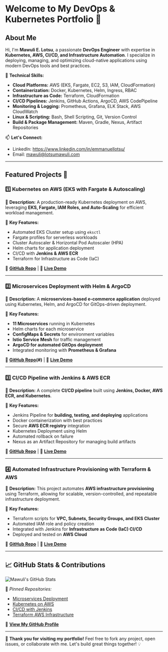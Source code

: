 # Welcome to My DevOps & Kubernetes Portfolio 🚀

## About Me
Hi, I'm **Mawuli E. Lotsu**, a passionate **DevOps Engineer** with expertise in **Kubernetes, AWS, CI/CD, and Infrastructure Automation**. I specialize in deploying, managing, and optimizing cloud-native applications using modern DevOps tools and best practices.

📍 **Technical Skills:**
- **Cloud Platforms:** AWS (EKS, Fargate, EC2, S3, IAM, CloudFormation)
- **Containerization:** Docker, Kubernetes, Helm, Ingress, RBAC
- **Infrastructure as Code:** Terraform, CloudFormation
- **CI/CD Pipelines:** Jenkins, GitHub Actions, ArgoCD, AWS CodePipeline
- **Monitoring & Logging:** Prometheus, Grafana, ELK Stack, AWS CloudWatch
- **Linux & Scripting:** Bash, Shell Scripting, Git, Version Control
- **Build & Package Management:** Maven, Gradle, Nexus, Artifact Repositories

📫 **Let's Connect:**
- LinkedIn: https://www.linkedin.com/in/emmanuellotsu/
- Email: mawuli@lotsumawuli.com

---

## Featured Projects 🚀

### 1️⃣ **Kubernetes on AWS (EKS with Fargate & Autoscaling)**
📌 **Description:**
A production-ready Kubernetes deployment on AWS, leveraging **EKS, Fargate, IAM Roles, and Auto-Scaling** for efficient workload management.

🔹 **Key Features:**
- Automated EKS Cluster setup using `eksctl`
- Fargate profiles for serverless workloads
- Cluster Autoscaler & Horizontal Pod Autoscaler (HPA)
- Helm charts for application deployment
- CI/CD with **Jenkins & AWS ECR**
- Terraform for Infrastructure as Code (IaC)

🔗 **[GitHub Repo](#)** | 🔗 **[Live Demo ](#)**

---

### 2️⃣ **Microservices Deployment with Helm & ArgoCD**
📌 **Description:**
A **microservices-based e-commerce application** deployed using Kubernetes, Helm, and ArgoCD for GitOps-driven deployment.

🔹 **Key Features:**
- **11 Microservices** running in Kubernetes
- Helm charts for each microservice
- **ConfigMaps & Secrets** for environment variables
- **Istio Service Mesh** for traffic management
- **ArgoCD for automated GitOps deployment**
- Integrated monitoring with **Prometheus & Grafana**

🔗 **[GitHub Repo](https://github.com/Mawulilotsu/Git-VersionControl)(#)** | 🔗 **[Live Demo ](#)**

---

### 3️⃣ **CI/CD Pipeline with Jenkins & AWS ECR**
📌 **Description:**
A complete **CI/CD pipeline** built using **Jenkins, Docker, AWS ECR, and Kubernetes**.

🔹 **Key Features:**
- Jenkins Pipeline for **building, testing, and deploying** applications
- Docker containerization with best practices
- Secure **AWS ECR registry** integration
- Kubernetes Deployment using Helm
- Automated rollback on failure
- Nexus as an Artifact Repository for managing build artifacts

🔗 **[GitHub Repo](#)** | 🔗 **[Live Demo ](#)**

---

### 4️⃣ **Automated Infrastructure Provisioning with Terraform & AWS**
📌 **Description:**
This project automates **AWS infrastructure provisioning** using Terraform, allowing for scalable, version-controlled, and repeatable infrastructure deployment.

🔹 **Key Features:**
- Terraform scripts for **VPC, Subnets, Security Groups, and EKS Cluster**
- Automated IAM role and policy creation
- Integrated with Jenkins for **Infrastructure as Code (IaC) CI/CD**
- Deployed and tested on **AWS Cloud**

🔗 **[GitHub Repo](#)** | 🔗 **[Live Demo ](#)**

---

## 📈 GitHub Stats & Contributions
![Mawuli's GitHub Stats](https://github-readme-stats.vercel.app/api?username=your-github-username&show_icons=true&theme=radical)

📌 *Pinned Repositories:*
- [Microservices Deployment](#)
- [Kubernetes on AWS](#)
- [CI/CD with Jenkins](#)
- [Terraform AWS Infrastructure](#)

🔗 **[View My GitHub Profile](#)**

---

🚀 **Thank you for visiting my portfolio!** Feel free to fork any project, open issues, or collaborate with me. Let's build great things together! 💡

